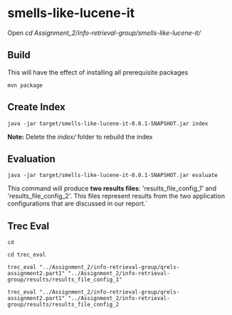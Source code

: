 # smells-like-lucene-it

Open *cd Assignment_2/info-retrieval-group/smells-like-lucene-it/*

## Build
This will have the effect of installing all prerequisite packages

```mvn package```

## Create Index

```java -jar target/smells-like-lucene-it-0.0.1-SNAPSHOT.jar index```

**Note:** Delete the *index/* folder to rebuild the index

## Evaluation
```java -jar target/smells-like-lucene-it-0.0.1-SNAPSHOT.jar evaluate```

This command will produce **two results files**: 'results_file_config_1' and 'results_file_config_2'.
This files represent results from the two application configurations that are discussed in our report.`

## Trec Eval

```cd```

```cd trec_eval```

```trec_eval "../Assignment_2/info-retrieval-group/qrels-assignment2.part1" "../Assignment_2/info-retrieval-group/results/results_file_config_1"```

```trec_eval "../Assignment_2/info-retrieval-group/qrels-assignment2.part1" "../Assignment_2/info-retrieval-group/results/results_file_config_2```
